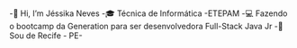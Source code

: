 -👋 Hi, I’m Jéssika Neves
-🎓 Técnica de Informática -ETEPAM
-💻 Fazendo o bootcamp da Generation para ser desenvolvedora Full-Stack Java Jr
-🏡 Sou de Recife - PE-

<!---
jessikaneves/jessikaneves is a ✨ special ✨ repository because its `README.md` (this file) appears on your GitHub profile.
You can click the Preview link to take a look at your changes.
--->
